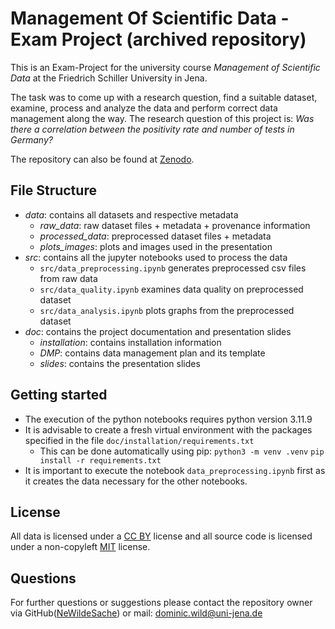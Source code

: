 # Management Of Scientific Data - Exam Project (archived repository)

This is an Exam-Project for the university course _Management of Scientific Data_ at the Friedrich Schiller University in Jena. 

The task was to come up with a research question, find a suitable dataset, examine, process and analyze the data and perform correct data management along the way. The research question of this project is: _Was there a correlation between the positivity rate and number of tests in Germany?_

The repository can also be found at [Zenodo](https://zenodo.org/doi/10.5281/zenodo.13172105).

## File Structure

- _*data*_: contains all datasets and respective metadata
  - _*raw_data*_: raw dataset files + metadata + provenance information
  - _*processed_data*_: preprocessed dataset files + metadata
  - _*plots_images*_: plots and images used in the presentation
- _*src*_: contains all the jupyter notebooks used to process the data
  - `src/data_preprocessing.ipynb` generates preprocessed csv files from raw data 
  - `src/data_quality.ipynb` examines data quality on preprocessed dataset
  - `src/data_analysis.ipynb` plots graphs from the preprocessed dataset 
- _*doc*_: contains the project documentation and presentation slides
  - _*installation*_: contains installation information
  - _*DMP*_: contains data management plan and its template
  - _*slides*_: contains the presentation slides

## Getting started

- The execution of the python notebooks requires python version 3.11.9
- It is advisable to create a fresh virtual environment with the packages specified in the file `doc/installation/requirements.txt`
  - This can be done automatically using pip:
    `python3 -m venv .venv`
    `pip install -r requirements.txt`
- It is important to execute the notebook `data_preprocessing.ipynb` first as it creates the data necessary for the other notebooks.

## License

All data is licensed under a [CC BY](https://creativecommons.org/licenses/by/4.0/) license and all source code is licensed under a non-copyleft [MIT](https://opensource.org/license/mit) license.

## Questions

For further questions or suggestions please contact the repository owner via GitHub([NeWildeSache](https://github.com/NeWildeSache)) or mail: dominic.wild@uni-jena.de
